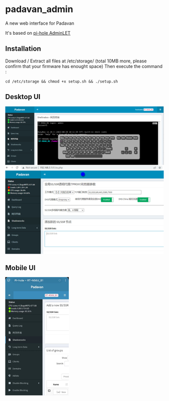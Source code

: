 # padavan_admin
A new web interface for Padavan 

It's based on [pi-hole AdminLET](https://github.com/pi-hole/AdminLTE)

## Installation
Download / Extract all files at /etc/storage/ (total 10MB more, please confirm that your firmware has enought space)
Then execute the command :
```
cd /etc/storage && chmod +x setup.sh && ./setup.sh
```

## Desktop UI
<img src="webui_desktop.png" />
<img src="photo_2023-02-10_11-09-21.jpg" />

## Mobile UI
<img src="mobile_ui_1.jpg" width="40%" style="float:left;display:inline-block;" />

